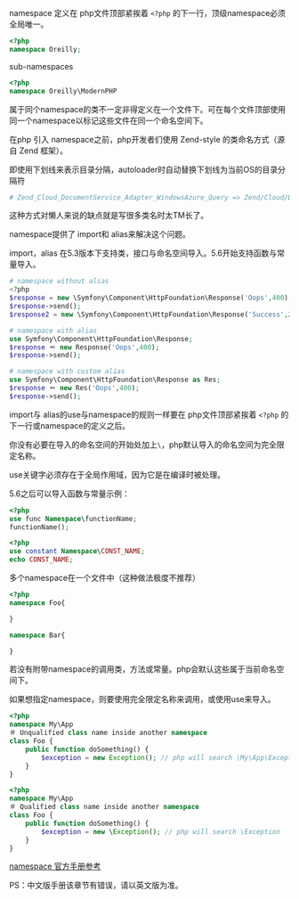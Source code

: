 namespace 定义在 php文件顶部紧挨着 `<?php` 的下一行，顶级namespace必须全局唯一。

```php
<?php
namespace Oreilly;
```

sub-namespaces

```php
<?php
namespace Oreilly\ModernPHP
```

属于同个namespace的类不一定非得定义在一个文件下。可在每个文件顶部使用同一个namespace以标记这些文件在同一个命名空间下。

在php 引入 namespace之前，php开发者们使用 Zend-style 的类命名方式（源自 Zend 框架）。

即使用下划线来表示目录分隔，autoloader时自动替换下划线为当前OS的目录分隔符

```php
# Zend_Cloud_DocumentService_Adapter_WindowsAzure_Query => Zend/Cloud/DocumentService/Adapter/WindowsAzure/Query.php
```

这种方式对懒人来说的缺点就是写很多类名时太TM长了。

namespace提供了 import和 alias来解决这个问题。

import，alias 在5.3版本下支持类，接口与命名空间导入。5.6开始支持函数与常量导入。

```php
# namespace without alias
<?php
$response = new \Symfony\Component\HttpFoundation\Response('Oops',400);
$response->send();
$response2 = new \Symfony\Component\HttpFoundation\Response('Success',200);
```

```php
# namespace with alias 
use Symfony\Component\HttpFoundation\Response;
$response ＝ new Response('Oops',400);
$response->send();
```

```php
# namespace with custom alias 
use Symfony\Component\HttpFoundation\Response as Res;
$response ＝ new Res('Oops',400);
$response->send();
```

import与 alias的use与namespace的规则一样要在 php文件顶部紧挨着 `<?php` 的下一行或namespace的定义之后。

你没有必要在导入的命名空间的开始处加上`\`，php默认导入的命名空间为完全限定名称。

use关键字必须存在于全局作用域，因为它是在编译时被处理。

5.6之后可以导入函数与常量示例：

```php
<?php
use func Namespace\functionName;
functionName();
```

```php
<?php
use constant Namespace\CONST_NAME;
echo CONST_NAME;
```
多个namespace在一个文件中（这种做法极度不推荐）

```php
<?php
namespace Foo{

}

namespace Bar{

}
```

若没有附带namespace的调用类，方法或常量。php会默认这些属于当前命名空间下。

如果想指定namespace，则要使用完全限定名称来调用，或使用use来导入。

```php
<?php
namespace My\App
＃ Unqualified class name inside another namespace
class Foo {
    public function doSomething() {
        $exception = new Exception(); // php will search \My\App\Exception
    }
}
```

```php
<?php
namespace My\App
＃ Qualified class name inside another namespace
class Foo {
    public function doSomething() {
        $exception = new \Exception(); // php will search \Exception
    }
}
```

[namespace 官方手册参考](http://php.net/manual/en/language.namespaces.php) 

PS：中文版手册该章节有错误，请以英文版为准。

